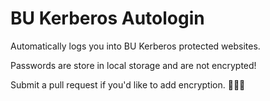 # BU Kerberos Autologin

Automatically logs you into BU Kerberos protected websites.

Passwords are store in local storage and are not encrypted!

Submit a pull request if you'd like to add encryption. 👨🏻‍💻
